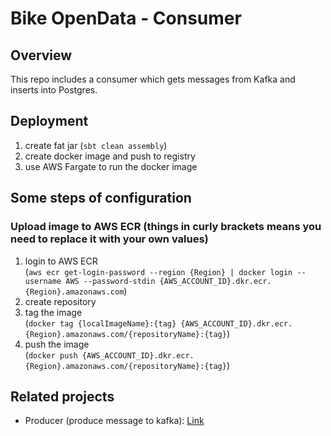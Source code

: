 # Bike OpenData - Consumer

## Overview
This repo includes a consumer which gets messages from Kafka and inserts into Postgres.

## Deployment
1. create fat jar (`sbt clean assembly`)
2. create docker image and push to registry
3. use AWS Fargate to run the docker image

## Some steps of configuration
### Upload image to AWS ECR (things in curly brackets means you need to replace it with your own values)
1. login to AWS ECR   
   (`aws ecr get-login-password --region {Region} | docker login --username AWS --password-stdin {AWS_ACCOUNT_ID}.dkr.ecr.{Region}.amazonaws.com`)
2. create repository
3. tag the image  
   (`docker tag {localImageName}:{tag} {AWS_ACCOUNT_ID}.dkr.ecr.{Region}.amazonaws.com/{repositoryName}:{tag}`)
4. push the image  
   (`docker push {AWS_ACCOUNT_ID}.dkr.ecr.{Region}.amazonaws.com/{repositoryName}:{tag}`)

## Related projects
- Producer (produce message to kafka): [Link](https://github.com/CuteChuanChuan/__SideProject__BikeOpenData-Producer)